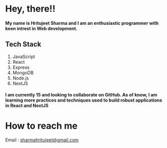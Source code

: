 # Hey, there!!
#### My name is Hritujeet Sharma and I am an enthusiastic programmer with keen intrest in Web development.

## Tech Stack
1. JavaScript 
2. React 
3. Express 
4. MongoDB
5. Node.js
6. NextJS

#### I am currently 15 and looking to collaborate on GitHub. As of know, I am learning more practices and techniques used to build robust applications in React and NextJS

# How to reach me
Email : sharmahritujeet@gmail.com